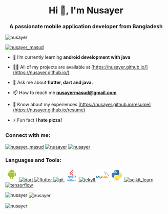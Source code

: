 <h1 align="center">Hi 👋, I'm Nusayer</h1>
<h3 align="center">A passionate mobile application developer from Bangladesh</h3>

<p align="left"> <img src="https://komarev.com/ghpvc/?username=nusayer&label=Profile%20views&color=0e75b6&style=flat" alt="nusayer" /> </p>

<p align="left"> <a href="https://twitter.com/nusayer_masud" target="blank"><img src="https://img.shields.io/twitter/follow/nusayer_masud?logo=twitter&style=for-the-badge" alt="nusayer_masud" /></a> </p>

- 🌱 I’m currently learning **android development with java**

- 👨‍💻 All of my projects are available at [https://nusayer.github.io/](https://nusayer.github.io/)

- 💬 Ask me about **flutter, dart and java.**

- 📫 How to reach me **nusayermasud@gmail.com**

- 📄 Know about my experiences [https://nusayer.github.io/resume](https://nusayer.github.io/resume)

- ⚡ Fun fact **I hate pizza!**

<h3 align="left">Connect with me:</h3>
<p align="left">
<a href="https://twitter.com/nusayer_masud" target="blank"><img align="center" src="https://cdn.jsdelivr.net/npm/simple-icons@3.0.1/icons/twitter.svg" alt="nusayer_masud" height="30" width="40" /></a>
<a href="https://linkedin.com/in/nusayer" target="blank"><img align="center" src="https://cdn.jsdelivr.net/npm/simple-icons@3.0.1/icons/linkedin.svg" alt="nusayer" height="30" width="40" /></a>
<a href="https://instagram.com/nusayer" target="blank"><img align="center" src="https://cdn.jsdelivr.net/npm/simple-icons@3.0.1/icons/instagram.svg" alt="nusayer" height="30" width="40" /></a>
</p>

<h3 align="left">Languages and Tools:</h3>
<p align="left"> <a href="https://developer.android.com" target="_blank"> <img src="https://raw.githubusercontent.com/devicons/devicon/master/icons/android/android-original-wordmark.svg" alt="android" width="40" height="40"/> </a> <a href="https://dart.dev" target="_blank"> <img src="https://www.vectorlogo.zone/logos/dartlang/dartlang-icon.svg" alt="dart" width="40" height="40"/> </a> <a href="https://flutter.dev" target="_blank"> <img src="https://www.vectorlogo.zone/logos/flutterio/flutterio-icon.svg" alt="flutter" width="40" height="40"/> </a> <a href="https://git-scm.com/" target="_blank"> <img src="https://www.vectorlogo.zone/logos/git-scm/git-scm-icon.svg" alt="git" width="40" height="40"/> </a> <a href="https://www.java.com" target="_blank"> <img src="https://raw.githubusercontent.com/devicons/devicon/master/icons/java/java-original.svg" alt="java" width="40" height="40"/> </a> <a href="https://jekyllrb.com/" target="_blank"> <img src="https://www.vectorlogo.zone/logos/jekyllrb/jekyllrb-icon.svg" alt="jekyll" width="40" height="40"/> </a> <a href="https://www.mysql.com/" target="_blank"> <img src="https://raw.githubusercontent.com/devicons/devicon/master/icons/mysql/mysql-original-wordmark.svg" alt="mysql" width="40" height="40"/> </a> <a href="https://www.python.org" target="_blank"> <img src="https://raw.githubusercontent.com/devicons/devicon/master/icons/python/python-original.svg" alt="python" width="40" height="40"/> </a> <a href="https://scikit-learn.org/" target="_blank"> <img src="https://upload.wikimedia.org/wikipedia/commons/0/05/Scikit_learn_logo_small.svg" alt="scikit_learn" width="40" height="40"/> </a> <a href="https://www.tensorflow.org" target="_blank"> <img src="https://www.vectorlogo.zone/logos/tensorflow/tensorflow-icon.svg" alt="tensorflow" width="40" height="40"/> </a> </p>

<p><img align="left" src="https://github-readme-stats.vercel.app/api/top-langs?username=nusayer&show_icons=true&locale=en&layout=compact" alt="nusayer" /></p>

<p>&nbsp;<img align="center" src="https://github-readme-stats.vercel.app/api?username=nusayer&show_icons=true&locale=en" alt="nusayer" /></p>

<p><img align="center" src="https://github-readme-streak-stats.herokuapp.com/?user=nusayer&" alt="nusayer" /></p>
